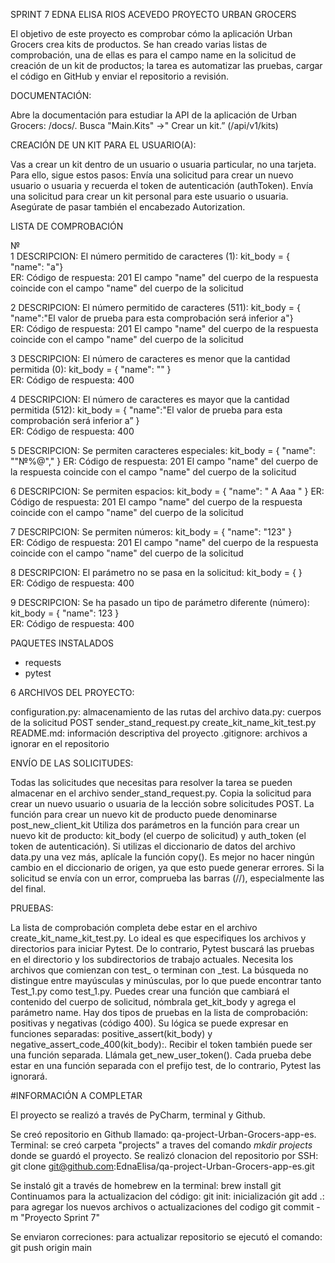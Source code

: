 SPRINT 7
EDNA ELISA RIOS ACEVEDO
PROYECTO URBAN GROCERS

El objetivo de este proyecto es comprobar cómo la aplicación Urban Grocers crea kits de productos. Se han creado varias listas de comprobación,
una de ellas es para el campo name en la solicitud de creación de un kit de productos; la tarea es automatizar las pruebas, cargar el código en GitHub y enviar el repositorio a revisión.

DOCUMENTACIÓN:

Abre la documentación para estudiar la API de la aplicación de Urban Grocers: <the url of the launched server>/docs/.
Busca "Main.Kits" →" Crear un kit.” (/api/v1/kits)


CREACIÓN DE UN KIT PARA EL USUARIO(A):

Vas a crear un kit dentro de un usuario o usuaria particular, no una tarjeta. Para ello, sigue estos pasos:
Envía una solicitud para crear un nuevo usuario o usuaria y recuerda el token de autenticación (authToken).
Envía una solicitud para crear un kit personal para este usuario o usuaria. Asegúrate de pasar también el encabezado Autorization.


LISTA DE COMPROBACIÓN

№		
1	DESCRIPCION: El número permitido de caracteres (1): kit_body = { "name": "a"}	
ER: Código de respuesta: 201 El campo "name" del cuerpo de la respuesta coincide con el campo "name" del cuerpo de la solicitud

2	DESCRIPCION: El número permitido de caracteres (511): kit_body = { "name":"El valor de prueba para esta comprobación será inferior a"}	
ER: Código de respuesta: 201 El campo "name" del cuerpo de la respuesta coincide con el campo "name" del cuerpo de la solicitud

3	DESCRIPCION: El número de caracteres es menor que la cantidad permitida (0): kit_body = { "name": "" }	
ER: Código de respuesta: 400

4	DESCRIPCION: El número de caracteres es mayor que la cantidad permitida (512): 
kit_body = { "name":"El valor de prueba para esta comprobación será inferior a” }	
ER: Código de respuesta: 400

5	DESCRIPCION: Se permiten caracteres especiales: kit_body = { "name": ""№%@"," }	
ER: Código de respuesta: 201 El campo "name" del cuerpo de la respuesta coincide con el campo "name" del cuerpo de la solicitud

6	DESCRIPCION: Se permiten espacios: kit_body = { "name": " A Aaa " }	
ER: Código de respuesta: 201 El campo "name" del cuerpo de la respuesta coincide con el campo "name" del cuerpo de la solicitud

7	DESCRIPCION: Se permiten números: kit_body = { "name": "123" }	
ER: Código de respuesta: 201 El campo "name" del cuerpo de la respuesta coincide con el campo "name" del cuerpo de la solicitud

8	DESCRIPCION: El parámetro no se pasa en la solicitud: kit_body = { }	
ER: Código de respuesta: 400

9	DESCRIPCION: Se ha pasado un tipo de parámetro diferente (número): kit_body = { "name": 123 }	
ER: Código de respuesta: 400


PAQUETES INSTALADOS 

* requests
* pytest

6 ARCHIVOS DEL PROYECTO:

configuration.py: almacenamiento de las rutas del archivo
data.py: cuerpos de la solicitud POST
sender_stand_request.py
create_kit_name_kit_test.py
README.md: información descriptiva del proyecto
.gitignore: archivos a ignorar en el repositorio


ENVÍO DE LAS SOLICITUDES: 

Todas las solicitudes que necesitas para resolver la tarea se pueden almacenar en el archivo sender_stand_request.py.
Copia la solicitud para crear un nuevo usuario o usuaria de la lección sobre solicitudes POST.
La función para crear un nuevo kit de producto puede denominarse post_new_client_kit
Utiliza dos parámetros en la función para crear un nuevo kit de producto: kit_body (el cuerpo de solicitud) y auth_token (el token de autenticación).
Si utilizas el diccionario de datos del archivo data.py una vez más, aplícale la función copy(). Es mejor no hacer ningún cambio en el diccionario de origen, ya que esto puede generar errores.
Si la solicitud se envía con un error, comprueba las barras (//), especialmente las del final.


PRUEBAS:

La lista de comprobación completa debe estar en el archivo create_kit_name_kit_test.py.
Lo ideal es que especifiques los archivos y directorios para iniciar Pytest. De lo contrario, Pytest buscará las pruebas en el directorio y los subdirectorios de trabajo actuales. Necesita los archivos que comienzan con test_ o terminan con _test. La búsqueda no distingue entre mayúsculas y minúsculas, por lo que puede encontrar tanto Test_1.py como test_1.py.
Puedes crear una función que cambiará el contenido del cuerpo de solicitud, nómbrala get_kit_body y agrega el parámetro name.
Hay dos tipos de pruebas en la lista de comprobación: positivas y negativas (código 400). Su lógica se puede expresar en funciones separadas: positive_assert(kit_body) y negative_assert_code_400(kit_body):.
Recibir el token también puede ser una función separada. Llámala get_new_user_token().
Cada prueba debe estar en una función separada con el prefijo test, de lo contrario, Pytest las ignorará.


#INFORMACIÓN A COMPLETAR

El proyecto se realizó a través de PyCharm, terminal y Github.

Se creó repositorio en Github llamado: qa-project-Urban-Grocers-app-es.
Terminal: se creó carpeta "projects" a traves del comando *mkdir projects* donde se guardó el proyecto.
Se realizó clonacion del repositorio por SSH: git clone git@github.com:EdnaElisa/qa-project-Urban-Grocers-app-es.git

Se instaló git a través de homebrew en la terminal: brew install git
Continuamos para la actualizacion del código: 
git init: inicialización 
git add .: para agregar los nuevos archivos o actualizaciones del codigo
git commit -m "Proyecto Sprint 7"

Se enviaron correciones: para actualizar repositorio se ejecutó el comando: git push origin main
